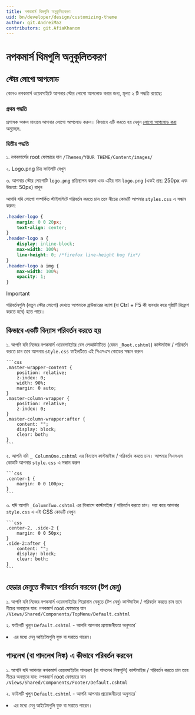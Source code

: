 ```yaml
---
title: নপকমার্স থিমগুলি অনুকূলিতকরণ
uid: bn/developer/design/customizing-theme
author: git.AndreiMaz
contributors: git.AfiaKhanom
---
```


# নপকমার্স থিমগুলি অনুকূলিতকরণ

## স্টোর লোগো আপলোড

কোনও নপকমার্স ওয়েবসাইটে আপনার স্টোর লোগো আপলোড করার জন্য, মূলত ২ টি পদ্ধতি রয়েছে:

### প্রথম পদ্ধতি

প্রশাসক অঞ্চল মাধ্যমে আপনার লোগো আপলোড করুন। কিভাবে এটি করতে হয় দেখুন [লোগো আপলোড করা](xref:bn/getting-started/design-your-store/uploading-your-logo) অনুচ্ছেদ.

### দ্বিতীয় পদ্ধতি

১. নপকমার্সের root ফোল্ডারে যান `/Themes/YOUR THEME/Content/images/`
    
২. Logo.png চিত্র ফাইলটি দেখুন
    
৩. আপনার স্টোর লোগোটি `logo.png` প্রতিস্থাপন করুন এবং এটির নাম `logo.png` (একই প্রস্থ: 250px এবং উচ্চতা: 50px) রাখুন

আপনি যদি লোগো সম্পর্কিত স্টাইলশিটে পরিবর্তন করতে চান তবে নীচের কোডটি আপনার `styles.css` এ সন্ধান করুন:

```css
.header-logo {
    margin: 0 0 20px;
    text-align: center;
}
.header-logo a {
    display: inline-block;
    max-width: 100%;
    line-height: 0; /*firefox line-height bug fix*/
}
.header-logo a img {
    max-width: 100%;
    opacity: 1;
}
```

> [!IMPORTANT]
> পরিবর্তনগুলি (নতুন স্টোর লোগো) দেখতে আপনাকে ব্রাউজারের ক্যাশ (বা Ctrl + F5 কী ব্যবহার করে পৃষ্ঠাটি রিফ্রেশ করতে হবে) হতে পারে।

## কিভাবে একটি বিন্যাস পরিবর্তন করতে হয়

১. আপনি যদি নিজের নপকমার্স ওয়েবসাইটের বেস লেআউটটিতে (যেমন `_Root.cshtml`) কাস্টমাইজ / পরিবর্তন করতে চান তবে আপনার `style.css` ফাইলটিতে এই সিএসএস কোডের সন্ধান করুন

    ```css
    .master-wrapper-content {
        position: relative;
        z-index: 0;
        width: 90%;
        margin: 0 auto;
    }
    .master-column-wrapper {
        position: relative;
        z-index: 0;
    }
    .master-column-wrapper:after {
        content: "";
        display: block;
        clear: both;
    }
    ```

২. আপনি যদি `_ ColumnOne.cshtml` এর বিন্যাসে কাস্টমাইজ / পরিবর্তন করতে চান। আপনার সিএসএস কোডটি আপনার `style.css` এ সন্ধান করুন

    ```css
    .center-1 {
        margin: 0 0 100px;
    }
    ```

৩. যদি আপনি `_ColumnTwo.cshtml` এর বিন্যাসে কাস্টমাইজ / পরিবর্তন করতে চান। দয়া করে আপনার `style.css` এ এই CSS কোডটি দেখুন

    ```css
    .center-2, .side-2 {
        margin: 0 0 50px;
    }
    .side-2:after {
        content: "";
        display: block;
        clear: both;
    }
    ```

## হেডার মেনুতে কীভাবে পরিবর্তন করবেন (টপ মেনু)

১. আপনি যদি নিজের নপকমার্স ওয়েবসাইটের শিরোনাম মেনুতে (টপ মেনু) কাস্টমাইজ / পরিবর্তন করতে চান তবে নীচের অবস্থানে যান:
নপকমার্স root ফোল্ডারে যান `/Views/Shared/Components/TopMenu/Default.cshtml`
    
২. ফাইলটি খুলুন `Default.cshtml` - আপনি আপনার প্রয়োজনীয়তা অনুসারে` <li> এর মধ্যে মেনু আইটেমগুলি যুক্ত বা সরাতে পারেন।

## পাদলেখ (বা পাদলেখ লিঙ্ক) এ কীভাবে পরিবর্তন করবেন

১. আপনি যদি আপনার নপকমার্স ওয়েবসাইটের পাদচরণ (বা পাদলেখ লিঙ্কগুলি) কাস্টমাইজ / পরিবর্তন করতে চান তবে নীচের অবস্থানে যান:
নপকমার্স root ফোল্ডারে যান `/Views/Shared/Components/Footer/Default.cshtml`
    
২. ফাইলটি খুলুন `Default.cshtml` - আপনি আপনার প্রয়োজনীয়তা অনুসারে` <li> এর মধ্যে মেনু আইটেমগুলি যুক্ত বা সরাতে পারেন।
